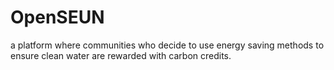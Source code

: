 # OpenSEUN

a platform where communities who decide to use energy saving methods to ensure clean water are rewarded with carbon credits.
